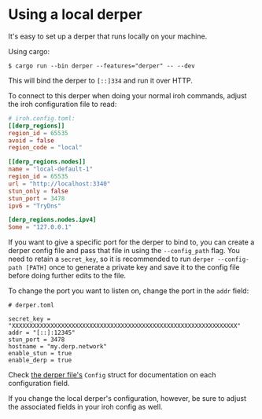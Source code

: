 # Using a local derper

It's easy to set up a derper that runs locally on your machine.

Using cargo:

```shell
$ cargo run --bin derper --features="derper" -- --dev
```

This will bind the derper to `[::]334` and run it over HTTP.

To connect to this derper when doing your normal iroh commands, adjust the iroh configuration file to read:

```toml
# iroh.config.toml:
[[derp_regions]]
region_id = 65535 
avoid = false
region_code = "local"

[[derp_regions.nodes]]
name = "local-default-1"
region_id = 65535 
url = "http://localhost:3340"
stun_only = false
stun_port = 3478
ipv6 = "TryDns"

[derp_regions.nodes.ipv4]
Some = "127.0.0.1"
```

If you want to give a specific port for the derper to bind to, you can create a derper config file and pass that file in using the `--config_path` flag. You need to retain a `secret_key`, so it is recommended to run `derper --config-path [PATH]` once to generate a private key and save it to the config file before doing further edits to the file.

To change the port you want to listen on, change the port in the `addr` field:

```
# derper.toml

secret_key = "XXXXXXXXXXXXXXXXXXXXXXXXXXXXXXXXXXXXXXXXXXXXXXXXXXXXXXXXXXXXXXXX"
addr = "[::]:12345"
stun_port = 3478
hostname = "my.derp.network"
enable_stun = true
enable_derp = true
```

Check [the derper file's](../src/bin/derper.rs) `Config` struct for documentation on each configuration field.

If you change the local derper's configuration, however, be sure to adjust the associated fields in your iroh config as well.

